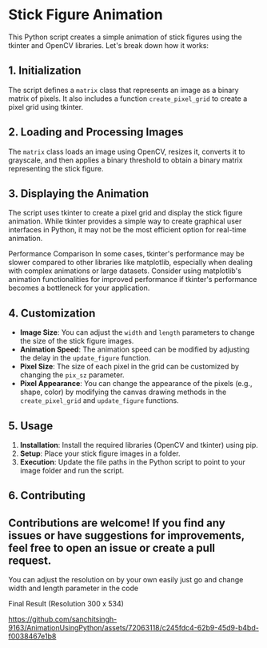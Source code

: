 

# Stick Figure Animation

This Python script creates a simple animation of stick figures using the tkinter and OpenCV libraries. Let's break down how it works:

## 1. Initialization

The script defines a `matrix` class that represents an image as a binary matrix of pixels. It also includes a function `create_pixel_grid` to create a pixel grid using tkinter.

## 2. Loading and Processing Images

The `matrix` class loads an image using OpenCV, resizes it, converts it to grayscale, and then applies a binary threshold to obtain a binary matrix representing the stick figure.

## 3. Displaying the Animation
The script uses tkinter to create a pixel grid and display the stick figure animation. While tkinter provides a simple way to create graphical user interfaces in Python, it may not be the most efficient option for real-time animation.

Performance Comparison
In some cases, tkinter's performance may be slower compared to other libraries like matplotlib, especially when dealing with complex animations or large datasets. Consider using matplotlib's animation functionalities for improved performance if tkinter's performance becomes a bottleneck for your application.

## 4. Customization

- **Image Size**: You can adjust the `width` and `length` parameters to change the size of the stick figure images.
- **Animation Speed**: The animation speed can be modified by adjusting the delay in the `update_figure` function.
- **Pixel Size**: The size of each pixel in the grid can be customized by changing the `pix_sz` parameter.
- **Pixel Appearance**: You can change the appearance of the pixels (e.g., shape, color) by modifying the canvas drawing methods in the `create_pixel_grid` and `update_figure` functions.

## 5. Usage

1. **Installation**: Install the required libraries (OpenCV and tkinter) using pip.
2. **Setup**: Place your stick figure images in a folder.
3. **Execution**: Update the file paths in the Python script to point to your image folder and run the script.

## 6. Contributing

Contributions are welcome! If you find any issues or have suggestions for improvements, feel free to open an issue or create a pull request.
---
You can adjust the resolution on by your own easily just go and change width and length parameter in the code

Final Result (Resolution 300 x 534)

https://github.com/sanchitsingh-9163/AnimationUsingPython/assets/72063118/c245fdc4-62b9-45d9-b4bd-f0038467e1b8
